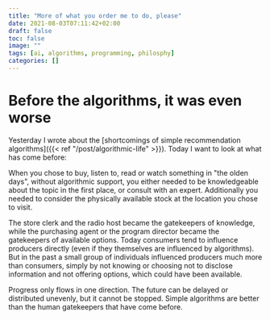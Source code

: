 ```yaml
---
title: "More of what you order me to do, please"
date: 2021-08-03T07:11:42+02:00
draft: false
toc: false
image: ""
tags: [ai, algorithms, programming, philosphy]
categories: []
---
```


# Before the algorithms, it was even worse
<!--more-->
Yesterday I wrote about the [shortcomings of simple recommendation algorithms]({{< ref "/post/algorithmic-life" >}}). Today I want to look at what has come before:

When you chose to buy, listen to, read or watch something in "the olden days", without algorithmic support, you either needed to be knowledgeable about the topic in the first place, or consult with an expert. Additionally you needed to consider the physically available stock at the location you chose to visit.

The store clerk and the radio host became the gatekeepers of knowledge, while the purchasing agent or the program director became the gatekeepers of available options. Today consumers tend to influence producers directly (even if they themselves are influenced by algorithms). But in the past a small group of individuals influenced producers much more than consumers, simply by not knowing or choosing not to disclose information and not offering options, which could have been available.

Progress only flows in one direction. The future can be delayed or distributed unevenly, but it cannot be stopped. Simple algorithms are better than the human gatekeepers that have come before.

